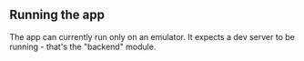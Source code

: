 Running the app
---------------

The app can currently run only on an emulator.
It expects a dev server to be running - that's the "backend" module.